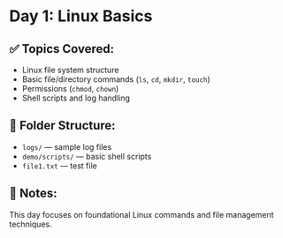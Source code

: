 # Day 1: Linux Basics

## ✅ Topics Covered:
- Linux file system structure
- Basic file/directory commands (`ls`, `cd`, `mkdir`, `touch`)
- Permissions (`chmod`, `chown`)
- Shell scripts and log handling

## 📁 Folder Structure:
- `logs/` — sample log files
- `demo/scripts/` — basic shell scripts
- `file1.txt` — test file

## 📌 Notes:
This day focuses on foundational Linux commands and file management techniques.
